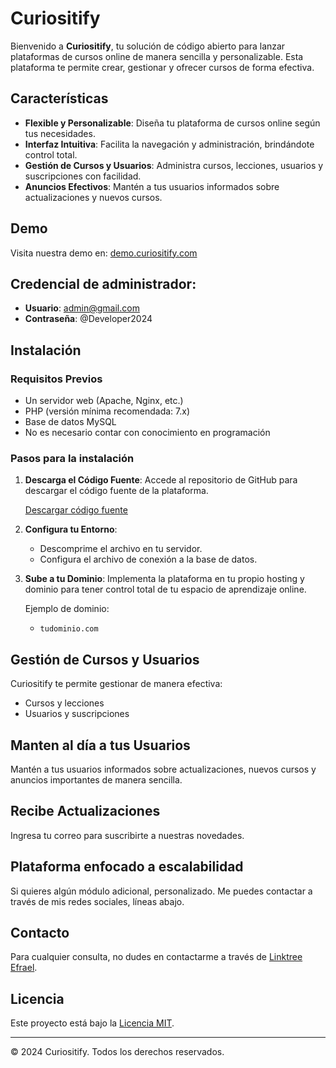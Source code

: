 # Curiositify

Bienvenido a **Curiositify**, tu solución de código abierto para lanzar plataformas de cursos online de manera sencilla y personalizable. Esta plataforma te permite crear, gestionar y ofrecer cursos de forma efectiva.

## Características

- **Flexible y Personalizable**: Diseña tu plataforma de cursos online según tus necesidades.
- **Interfaz Intuitiva**: Facilita la navegación y administración, brindándote control total.
- **Gestión de Cursos y Usuarios**: Administra cursos, lecciones, usuarios y suscripciones con facilidad.
- **Anuncios Efectivos**: Mantén a tus usuarios informados sobre actualizaciones y nuevos cursos.

## Demo

Visita nuestra demo en: [demo.curiositify.com](http://demo.curiositify.com)

## Credencial de administrador:
- **Usuario**: admin@gmail.com
- **Contraseña**: @Developer2024

## Instalación

### Requisitos Previos

- Un servidor web (Apache, Nginx, etc.)
- PHP (versión mínima recomendada: 7.x)
- Base de datos MySQL
- No es necesario contar con conocimiento en programación

### Pasos para la instalación

1. **Descarga el Código Fuente**:
   Accede al repositorio de GitHub para descargar el código fuente de la plataforma.

   [Descargar código fuente](https://github.com/EfraelTino/curiositify)

2. **Configura tu Entorno**:
   - Descomprime el archivo en tu servidor.
   - Configura el archivo de conexión a la base de datos.

3. **Sube a tu Dominio**:
   Implementa la plataforma en tu propio hosting y dominio para tener control total de tu espacio de aprendizaje online.

   Ejemplo de dominio:
   - `tudominio.com`

## Gestión de Cursos y Usuarios

Curiositify te permite gestionar de manera efectiva:

- Cursos y lecciones
- Usuarios y suscripciones

## Manten al día a tus Usuarios

Mantén a tus usuarios informados sobre actualizaciones, nuevos cursos y anuncios importantes de manera sencilla.

## Recibe Actualizaciones

Ingresa tu correo para suscribirte a nuestras novedades.

## Plataforma enfocado a escalabilidad

Si quieres algún módulo adicional, personalizado. Me puedes contactar a través de mis redes sociales, líneas abajo.

## Contacto

Para cualquier consulta, no dudes en contactarme a través de [Linktree Efrael](https://linktr.ee/efrael).

## Licencia

Este proyecto está bajo la [Licencia MIT](LICENSE).

---

© 2024 Curiositify. Todos los derechos reservados.
